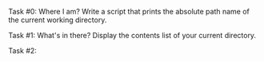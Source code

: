 Task #0: Where I am?
Write a script that prints the absolute path name of the current working directory.

Task #1: What's in there?
Display the contents list of your current directory.

Task #2: 
